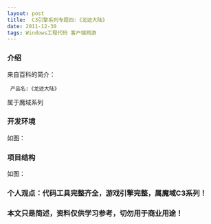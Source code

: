 ```yaml
---
layout: post
title:  C3引擎系列专题四:《龙迹大陆》
date: 2011-12-30
tags: Windows工程代码 客户端网游
---
```



### 介绍


来自百科的简介：

	 产品名:《龙迹大陆》


属于魔域系列


### 开发环境

如图：

### 项目结构

如图：



### 个人观点：代码工具完整齐全，游戏引擎完整，属魔域C3系列！


### 本文只是简述，资料仅供学习参考，切勿用于商业用途！